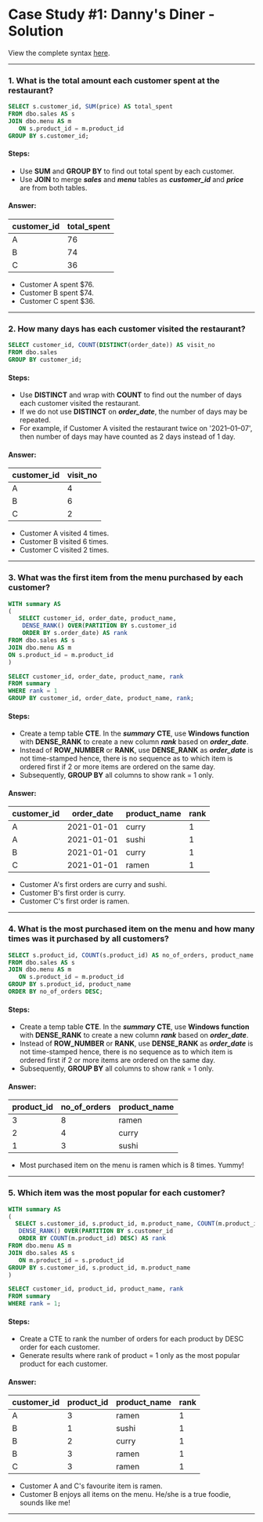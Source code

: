 # Case Study #1: Danny's Diner - Solution

View the complete syntax [here](https://github.com/katiehuangx/8-Week-SQL-Challenge/blob/main/Case%20Study%20%231%20-%20Danny's%20Diner/week1dannysdiner.sql).

***
### 1. What is the total amount each customer spent at the restaurant?

````sql
SELECT s.customer_id, SUM(price) AS total_spent
FROM dbo.sales AS s
JOIN dbo.menu AS m
   ON s.product_id = m.product_id
GROUP BY s.customer_id;
````

#### Steps:
- Use **SUM** and **GROUP BY** to find out total spent by each customer.
- Use **JOIN** to merge ***sales*** and ***menu*** tables as ***customer_id*** and ***price*** are from both tables.


#### Answer:
| customer_id | total_spent |
| ----------- | ----------- |
| A           | 76          |
| B           | 74          |
| C           | 36          |

- Customer A spent $76.
- Customer B spent $74.
- Customer C spent $36.

***

### 2. How many days has each customer visited the restaurant?

````sql
SELECT customer_id, COUNT(DISTINCT(order_date)) AS visit_no
FROM dbo.sales
GROUP BY customer_id;
````

#### Steps:
- Use **DISTINCT** and wrap with **COUNT** to find out the number of days each customer visited the restaurant.
- If we do not use **DISTINCT** on ***order_date***, the number of days may be repeated. 
- For example, if Customer A visited the restaurant twice on '2021–01–07', then number of days may have counted as 2 days instead of 1 day.

#### Answer:
| customer_id | visit_no |
| ----------- | ----------- |
| A           | 4          |
| B           | 6          |
| C           | 2          |

- Customer A visited 4 times.
- Customer B visited 6 times.
- Customer C visited 2 times.

***

### 3. What was the first item from the menu purchased by each customer?

````sql
WITH summary AS
(
   SELECT customer_id, order_date, product_name,
    DENSE_RANK() OVER(PARTITION BY s.customer_id
    ORDER BY s.order_date) AS rank
FROM dbo.sales AS s
JOIN dbo.menu AS m
ON s.product_id = m.product_id
)

SELECT customer_id, order_date, product_name, rank
FROM summary
WHERE rank = 1
GROUP BY customer_id, order_date, product_name, rank;
````

#### Steps:
- Create a temp table **CTE**. In the ***summary*** **CTE**, use **Windows function** with **DENSE_RANK** to create a new column ***rank*** based on ***order_date***.
- Instead of **ROW_NUMBER** or **RANK**, use **DENSE_RANK** as ***order_date*** is not time-stamped hence, there is no sequence as to which item is ordered first if 2 or more items are ordered on the same day.
- Subsequently, **GROUP BY** all columns to show rank = 1 only.

#### Answer:
| customer_id | order_date | product_name | rank |
| ----------- | ----------- |------------ |----- |
| A           | 2021-01-01 | curry        | 1    |
| A           | 2021-01-01 | sushi        | 1    |
| B           | 2021-01-01 | curry        | 1    |
| C           | 2021-01-01 | ramen        | 1    |

- Customer A's first orders are curry and sushi.
- Customer B's first order is curry.
- Customer C's first order is ramen.

***

### 4. What is the most purchased item on the menu and how many times was it purchased by all customers?

````sql
SELECT s.product_id, COUNT(s.product_id) AS no_of_orders, product_name
FROM dbo.sales AS s
JOIN dbo.menu AS m
   ON s.product_id = m.product_id
GROUP BY s.product_id, product_name
ORDER BY no_of_orders DESC;
````

#### Steps:
- Create a temp table **CTE**. In the ***summary*** **CTE**, use **Windows function** with **DENSE_RANK** to create a new column ***rank*** based on ***order_date***.
- Instead of **ROW_NUMBER** or **RANK**, use **DENSE_RANK** as ***order_date*** is not time-stamped hence, there is no sequence as to which item is ordered first if 2 or more items are ordered on the same day.
- Subsequently, **GROUP BY** all columns to show rank = 1 only.

#### Answer:
| product_id | no_of_orders | product_name | 
| ----------- | ----------- |------------ |
| 3           | 8 | ramen       |
| 2           | 4 | curry      |
| 1           | 3 | sushi       |

- Most purchased item on the menu is ramen which is 8 times. Yummy!

***

### 5. Which item was the most popular for each customer?

````sql
WITH summary AS
(
  SELECT s.customer_id, s.product_id, m.product_name, COUNT(m.product_id) AS no_of_orders,
   DENSE_RANK() OVER(PARTITION BY s.customer_id
   ORDER BY COUNT(m.product_id) DESC) AS rank
FROM dbo.menu AS m
JOIN dbo.sales AS s
   ON m.product_id = s.product_id
GROUP BY s.customer_id, s.product_id, m.product_name
)

SELECT customer_id, product_id, product_name, rank
FROM summary 
WHERE rank = 1;
````

#### Steps:
- Create a CTE to rank the number of orders for each product by DESC order for each customer.
- Generate results where rank of product = 1 only as the most popular product for each customer.

#### Answer:
| customer_id | product_id | product_name | rank |
| ----------- | ---------- |------------  |----- |
| A           | 3          | ramen        |  1   |
| B           | 1          | sushi        |  1   |
| B           | 2          | curry        |  1   |
| B           | 3          | ramen        |  1   |
| C           | 3          | ramen        |  1   |

- Customer A and C's favourite item is ramen.
- Customer B enjoys all items on the menu. He/she is a true foodie, sounds like me!

***


